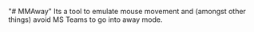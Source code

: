 "# MMAway" 
Its a tool to emulate mouse movement and (amongst other things) avoid MS Teams to go into away mode.
